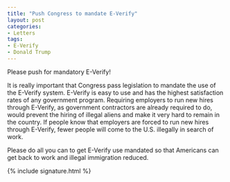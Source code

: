 ```yaml
---
title: "Push Congress to mandate E-Verify"
layout: post
categories:
- Letters
tags:
- E-Verify
- Donald Trump
---
```


Please push for mandatory E-Verify!

It is really important that Congress pass legislation to mandate the use of the E-Verify system. E-Verify is easy to use and has the highest satisfaction rates of any government program. Requiring employers to run new hires through E-Verify, as government contractors are already required to do, would prevent the hiring of illegal aliens and make it very hard to remain in the country. If people know that employers are forced to run new hires through E-Verify, fewer people will come to the U.S. illegally in search of work.

Please do all you can to get E-Verify use mandated so that Americans can get back to work and illegal immigration reduced.

{% include signature.html %}

